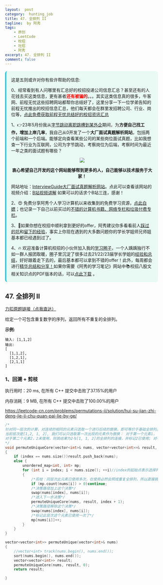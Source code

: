 ```yaml
---
layout:  post
category:  hunting_job
title: 47. 全排列 II
tagline:  by 阿秀
tags:
    - 原创
    - LeetCode
    - 校招
    - 社招
    - 阿秀
excerpt: 47. 全排列 II
comment: false
---
```






<div style="border-color: #24C6DC;
            background-color: #e9f9f3;         
            margin: 1rem 0;
        padding: .25rem 1rem;
        border-left-width: .3rem;
        border-left-style: solid;
        border-radius: .5rem;
        color: inherit;">
  <p>这是五则或许对你有些许帮助的信息:</p>
<p>0、经常看到有人问哪里有汇总好的校招投递公司信息汇总？甚至还有的人花钱去买这类信息，更有甚者<span style="font-weight:bold;color:red">还有被骗的</span>。。。其实这类信息真的很多，牛客网、前程无忧这些招聘网站都帮你总结好了，这里分享一下一位学弟告知的前程无忧推出的校招信息汇总，他们每天都会在群里发招聘公司、行业、岗位等，<a href="https://mp.weixin.qq.com/s/XVrkXg5P0Z7rWhDAWkJDWA" target="_blank">点此免费获取前程无忧总结好的校招资讯汇总</a></p>  <p>1、👉23年5月份我从<a style="text-decoration: underline" href="https://mp.weixin.qq.com/s/zKItpGwIkHKK4g2aOlL2rA" target="_blank">字节跳动离职跳槽到某外企</a>期间，为<span style="font-weight:bold">方便自己找工作，增加上岸几率</span>，我自己从0开发了一个<span style="font-weight:bold">大厂面试真题解析网站</span>，包括两个前端和一个后端。能够定向查看某些公司的某些岗位面试真题，比如我想查一下行业为互联网，公司为字节跳动，考察岗位为后端，考察时间为最近一年之类的面试题有哪些？
<div align="center">
  <a  style="text-decoration: underline" href="https://top.interviewguide.cn/" target="_blank">  <img src="http://oss.interviewguide.cn/img/202308091638172.png" style="zoom:100%;" /></a>
<p style="font-weight:bold">衷心希望自己开发的这个网站能够帮到更多的人，自己能够以技术服务于大家！</p>
</div>网站地址：<a style="text-decoration: underline" href="https://top.interviewguide.cn/" target="_blank">InterviewGuide大厂面试真题解析网站</a>。点此可以查看该网站的视频介绍：<a style="text-decoration: underline" href="https://www.bilibili.com/video/BV1f94y1C7BL" target="_blank">B站视频讲解</a>   如果可以的话求个B站三连，感谢！
  </p> 
  <p>2、😍
    免费分享阿秀个人学习计算机以来收集到的免费学习资源，<a style="text-decoration: underline" href="/notes/07-resources/01-free/01-introduce.html" target="_blank">点此白嫖</a>；也记录一下自己以前买过的<a style="text-decoration: underline" href="/notes/07-resources/02-precious.html" target="_blank">不错的计算机书籍、网络专栏和垃圾付费专栏</a>。
  </p>
  <p>3、🚀如果你想在校招中顺利拿到更好的offer，阿秀建议你多看看前人<a style="text-decoration: underline" href="https://www.yuque.com/tuobaaxiu/httmmc/npg1k81zeq4wfpyz" target="_blank">踩过的坑</a>和<a style="text-decoration: underline"  target="_blank" href="https://www.yuque.com/tuobaaxiu/httmmc/gge9ppd0mbu2d3dp">留下的经验</a>，事实上你现在遇到的大多数问题你的学长学姐师兄师姐基本都已经遇到过了。
  </p>
  <p>4、🔥 欢迎准备计算机校招的小伙伴加入我的<a  style="text-decoration: underline" href="https://www.yuque.com/tuobaaxiu/httmmc/xg0otqvc17wfx4u9" target="_blank">学习圈子</a>，一个人踽踽独行不如一群人报团取暖，圈子里沉淀了很多过去21/22/23届学长学姐的<a  style="text-decoration: underline" href="https://www.yuque.com/tuobaaxiu/httmmc/gge9ppd0mbu2d3dp" target="_blank">经验和总结</a>，好好跟着走下去的，最后基本都可以拿到不错的offer！此外，每周都会进行<a  style="text-decoration: underline" href="https://www.yuque.com/tuobaaxiu/httmmc/npg1k81zeq4wfpyz" target="_blank">精华总结和分享！</a>如果你需要《阿秀的学习笔记》网站中📚︎校招八股文相关知识点的PDF版本的话，可以<a style="text-decoration: underline" href="https://www.yuque.com/tuobaaxiu/httmmc/qs0yn66apvkzw0ps" target="_blank">点此下载</a> 。</p>   </div>






## 47. 全排列 II

[力扣原题链接（点我直达）](https://leetcode-cn.com/problems/permutations-ii/)

给定一个可包含重复数字的序列，返回所有不重复的全排列。

**示例:**

```
输入: [1,1,2]
输出:
[
  [1,1,2],
  [1,2,1],
  [2,1,1]
]
```

### 1、回溯 + 剪枝

执行用时：20 ms, 在所有 C++ 提交中击败了37.15%的用户

内存消耗：9 MB, 在所有 C++ 提交中击败了100.00%的用户

https://leetcode-cn.com/problems/permutations-ii/solution/hui-su-jian-zhi-deng-jie-ji-chu-quan-pai-lie-by-ge/

~~~cpp
/*
针对同一层次的计算，对连续的相同的元素只选取一个进行后续的替换，即可等价于基础全排列。例如，
当前层次是[1,2, 1, 2], 我们可以只选取第一次出现的元素作为替换： 对于第一个元素1， 第一次出现，则其结果为1与[2, 1, 2]的所有全排列的连接，标记1已使用；
对于第二个元素2，2未使用，则其结果为2与[1, 1, 2]的全排列的连接，并标记2已使用; 对于第3个元素1，其已使用，跳过；对于最后一个元素2，由于2已使用，跳过。
*/
void permuteUniqueCore(vector<int>& nums, vector<vector<int>>& result, int index)
{
	if (index == nums.size())result.push_back(nums);
	else {
		unordered_map<int, int> mp;
		for (int i = index; i < nums.size(); ++i)//index的起始点表示选择列表的范围
		{
			/*剪枝：同层次此元素已使用多次，在使用必然会照成重复全排列，所以直接跳过*/
			if (mp.count(nums[i]) > 0)continue;
			/*决策路径加上这个决策*/
			swap(nums[index], nums[i]);
			/*进入下一步决策*/
			permuteUniqueCore(nums, result, index + 1);
			/*决策路径移除这个决策*/
			swap(nums[index], nums[i]);
			/*标记此层次这个元素已使用一次了*/
			mp[nums[i]]++;
		}
	}
}

vector<vector<int>> permuteUnique(vector<int>& nums)
{
	//vector<int> track(nums.begin(), nums.end());
	sort(nums.begin(), nums.end());
	vector<vector<int>> result;
	permuteUniqueCore(nums, result, 0);
	return result;

}
~~~



